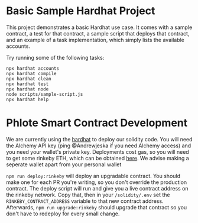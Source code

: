 # Basic Sample Hardhat Project

This project demonstrates a basic Hardhat use case. It comes with a sample contract, a test for that contract, a sample script that deploys that contract, and an example of a task implementation, which simply lists the available accounts.

Try running some of the following tasks:

```shell
npx hardhat accounts
npx hardhat compile
npx hardhat clean
npx hardhat test
npx hardhat node
node scripts/sample-script.js
npx hardhat help
```

# Phlote Smart Contract Development

We are currently using the [hardhat](https://hardhat.org/) to deploy our solidity code. You will need the Alchemy API key (ping @Andrewjeska if you need Alchemy access) and you need your wallet's private key. Deployments cost gas, so you will need to get some rinkeby ETH, which can be obtained [here](https://faucets.chain.link/rinkeby). We advise making a seperate wallet apart from your personal wallet

`npm run deploy:rinkeby` will deploy an upgradable contract. You should make one for each PR you're writing, so you don't override the production contract. The deploy script will run and give you a live contract address on the rinkeby network. Copy that, then in your `/solidity/.env` set the `RINKEBY_CONTRACT_ADDRESS` variable to that new contract address. Afterwards, `npm run upgrade:rinkeby` should upgrade that contract so you don't have to redeploy for every small change.
